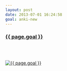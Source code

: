 ```yaml
---
layout: post
date: 2013-07-01 16:24:58
goal: anki-new
---
```


<h3 class="graph-align goal-title">
    <a href="https://www.beeminder.com/beneills/goals/anki-new">{{ page.goal }}</a>
</h3>

<br />
<div class="graph-align goal-text goal-description">
      &nbsp;
</div>

[![{{ page.goal }}](https://www.beeminder.com/beneills/goals/anki-new/graph)](https://www.beeminder.com/beneills/goals/anki-new)
